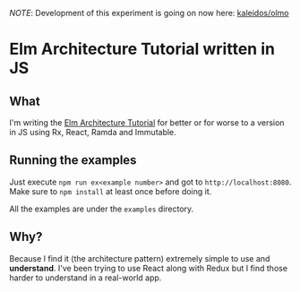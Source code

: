 *NOTE*: Development of this experiment is going on now here: [kaleidos/olmo](https://github.com/kaleidos/olmo/)

# Elm Architecture Tutorial written in JS #

## What ##

I'm writing the [Elm Architecture Tutorial](https://github.com/evancz/elm-architecture-tutorial) for better or for worse to a version in JS using Rx, React, Ramda and Immutable.

## Running the examples ##

Just execute `npm run ex<example number>` and got to `http://localhost:8080`. Make sure to `npm install` at least once before doing it.

All the examples are under the `examples` directory.

## Why? ##

Because I find it (the architecture pattern) extremely simple to use and **understand**. I've been trying to use React along with Redux but I find those harder to understand in a real-world app.
